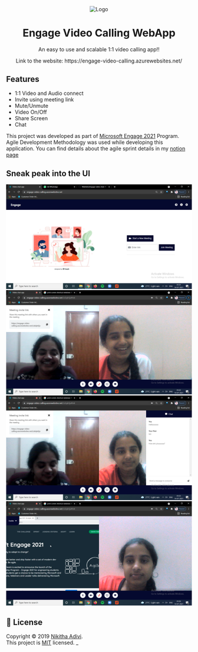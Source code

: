 <p align = "center"><img align = "center" src="https://static.vecteezy.com/system/resources/thumbnails/001/810/990/small/illustration-of-two-happy-people-talking-via-video-call-smiling-men-and-women-work-and-communicate-remotely-team-meeting-illustration-in-flat-design-vector.jpg" align = "center" alt="Logo" width="150" height="150" /></p>
<h1 align="center">Engage Video Calling WebApp</h1>
<p align = "center"> An easy to use and scalable 1:1 video calling app!! </p>
<p align = "center"> Link to the website: https://engage-video-calling.azurewebsites.net/ </p>

## Features
- 1:1 Video and Audio connect
- Invite using meeting link
- Mute/Unmute
- Video On/Off
- Share Screen
- Chat

This project was developed as part of [Microsoft Engage 2021](https://microsoft.acehacker.com/engage2021/) Program. 
Agile Development Methodology was used while developing this application. You can find details about the agile sprint details in my [notion page](https://www.notion.so/cd6fd2f396fc45b2a2e51a97d1f02e32?v=e80dfea049f949ffa3158f85f873f105)

## Sneak peak into the UI
![Instructions File](https://github.com/NikiAdivi/engage-video-chat/blob/azure-redis/UI%20Images/HomePage.png)
![Instructions File](https://github.com/NikiAdivi/engage-video-chat/blob/azure-redis/UI%20Images/VideoCall.png)
![Instructions File](https://github.com/NikiAdivi/engage-video-chat/blob/azure-redis/UI%20Images/Chat.png)
![Instructions File](https://github.com/NikiAdivi/engage-video-chat/blob/azure-redis/UI%20Images/Screenshare.png)

<!-- 
## Install

```sh
git clone https://github.com/DaKeiser/mips.git
```

## Dependencies

- [iVerilog](http://iverilog.icarus.com/) HDL.
- [GTKWave](http://gtkwave.sourceforge.net/).

  * [Installation](http://inf­server.inf.uth.gr/~konstadel/resources/Icarus_Verilog_GTKWave_guide.pdf) Guide for iverilog and GTKWave

## Usage

```sh
~/mips$ iverilog mipsProcessor.v
~/mips$ ./a.out
```

## Run tests

```sh
~/mips$ gtkwave mips.vcd
```

## Description 

We have created separate modules for fetch, decode, execute, memory and writeback operations.

- Instructions are given in the file _fact.dat_. To convert the instructions into 32-bit binary codes, use [this](https://www.eg.bucknell.edu/~csci320/mips_web/).
- Dont forget to add `11111111111111111111111111111111` at the end of the set of instructions
- The value N for which the factorial must be found must be passed in it.
- Changes that you need to make once you gave a specified set of instructions:
    * Change the `parameter instruction_count` in _fetch.v_
    * Similarly change the `parameter INSTRUCTION_COUNT` in _mipsProcessor.v_ 
- Now run the following command `iverilog mipsProcessor.v` (You need to have iverilog and GTKWave installed)
- Then do an `./a.out`
- And find the response to your instruction set in either _registers.dat_ file or _mainMemory.dat_ file (Changes happening depends on the type of instruction you give)
- In our premade _fact.dat_ file our output is visible in _registers.dat_ file in line number 20 or in _mainMemory.dat_ in line number 3.
- If you want to see the number of cycles the instruction took, head over to GTKWave by running `gtkwave mips.vcd` and click on `mipsTb -> mainModule`
- Drag and drop `clock` and `curInstruction[31:0]`. You will get an estimate of the number of cycles it is taking.
- You can also check for any intermediate signal at any module to understand which signals are high or low in a particular instruction.


## Preview

- Instructions are written here. We have implemented a code to find the factorial of 5.

![Instructions File](https://github.com/DaKeiser/mips/blob/master/assets/Instructions_file.png)

- All changes in Registers are found here

![Registers File](https://github.com/DaKeiser/mips/blob/master/assets/Registers_file.png)

- All the data in main memory is stored and written back here

![Main Memory file](https://github.com/DaKeiser/mips/blob/master/assets/Data_Memory_file.png)

- Check out the stages on how the instructions are executed here

![Clock Cycles in GTKWave](https://github.com/DaKeiser/mips/blob/master/assets/Clock_cycle%20Count.png)
 -->
## 📝 License

Copyright © 2019 [Nikitha Adivi](https://github.com/NikiAdivi).<br />
This project is [MIT](https://github.com/NikiAdivi/engage-video-chat/blob/master/LICENSE) licensed.
_
